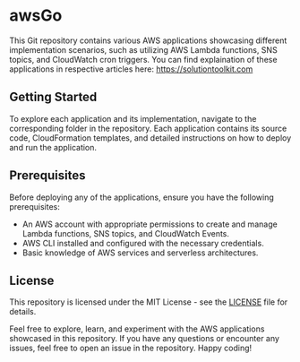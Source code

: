 # awsGo

This Git repository contains various AWS applications showcasing different implementation scenarios, such as utilizing AWS Lambda functions, SNS topics, and CloudWatch cron triggers.
You can find explaination of these applications in respective articles here: https://solutiontoolkit.com

## Getting Started

To explore each application and its implementation, navigate to the corresponding folder in the repository. Each application contains its source code, CloudFormation templates, and detailed instructions on how to deploy and run the application.

## Prerequisites

Before deploying any of the applications, ensure you have the following prerequisites:

- An AWS account with appropriate permissions to create and manage Lambda functions, SNS topics, and CloudWatch Events.
- AWS CLI installed and configured with the necessary credentials.
- Basic knowledge of AWS services and serverless architectures.

## License

This repository is licensed under the MIT License - see the [LICENSE](LICENSE) file for details.

Feel free to explore, learn, and experiment with the AWS applications showcased in this repository. If you have any questions or encounter any issues, feel free to open an issue in the repository. Happy coding!
